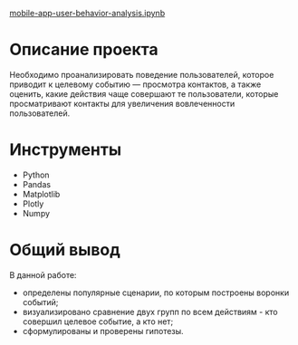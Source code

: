 [mobile-app-user-behavior-analysis.ipynb](https://github.com/thmndswpr/data-analyst-projects/blob/main/mobile-app-user-behavior/mobile_app_user_behavior_analysis.ipynb)
# Описание проекта
Необходимо проанализировать поведение пользователей, которое приводит к целевому событию — просмотра контактов, а также оценить, какие действия чаще совершают те пользователи, которые просматривают контакты для увеличения вовлеченности пользователей.

#  Инструменты
* Python
* Pandas
* Matplotlib
* Plotly
* Numpy

# Общий вывод
В данной работе:
* определены популярные сценарии, по которым построены воронки событий;
* визуализировано сравнение двух групп по всем действиям - кто совершил целевое событие, а кто нет;
* сформулированы и проверены гипотезы.
